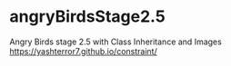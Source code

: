 # angryBirdsStage2.5
Angry Birds stage 2.5 with Class Inheritance and Images
https://yashterror7.github.io/constraint/
